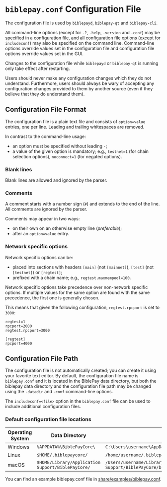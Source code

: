 # `biblepay.conf` Configuration File

The configuration file is used by `biblepayd`, `biblepay-qt` and `biblepay-cli`.

All command-line options (except for `-?`, `-help`, `-version` and `-conf`) may be specified in a configuration file, and all configuration file options (except for `includeconf`) may also be specified on the command line. Command-line options override values set in the configuration file and configuration file options override values set in the GUI.

Changes to the configuration file while `biblepayd` or `biblepay-qt` is running only take effect after restarting.

Users should never make any configuration changes which they do not understand. Furthermore, users should always be wary of accepting any configuration changes provided to them by another source (even if they believe that they do understand them).

## Configuration File Format

The configuration file is a plain text file and consists of `option=value` entries, one per line. Leading and trailing whitespaces are removed.

In contrast to the command-line usage:
- an option must be specified without leading `-`;
- a value of the given option is mandatory; e.g., `testnet=1` (for chain selection options), `noconnect=1` (for negated options).

### Blank lines

Blank lines are allowed and ignored by the parser.

### Comments

A comment starts with a number sign (`#`) and extends to the end of the line. All comments are ignored by the parser.

Comments may appear in two ways:
- on their own on an otherwise empty line (_preferable_);
- after an `option=value` entry.

### Network specific options

Network specific options can be:
- placed into sections with headers `[main]` (not `[mainnet]`), `[test]` (not `[testnet]`) or `[regtest]`;
- prefixed with a chain name; e.g., `regtest.maxmempool=100`.

Network specific options take precedence over non-network specific options.
If multiple values for the same option are found with the same precedence, the
first one is generally chosen.

This means that given the following configuration, `regtest.rpcport` is set to `3000`:

```
regtest=1
rpcport=2000
regtest.rpcport=3000

[regtest]
rpcport=4000
```

## Configuration File Path

The configuration file is not automatically created; you can create it using your favorite text editor. By default, the configuration file name is `biblepay.conf` and it is located in the BiblePay data directory, but both the biblepay data directory and the configuration file path may be changed using the `-datadir` and `-conf` command-line options.

The `includeconf=<file>` option in the `biblepay.conf` file can be used to include additional configuration files.

### Default configuration file locations

Operating System | Data Directory | Example Path
-- | -- | --
Windows | `%APPDATA%\BiblePayCore\` | `C:\Users\username\AppData\Roaming\BiblePayCore\biblepay.conf`
Linux | `$HOME/.biblepaycore/` | `/home/username/.biblepaycore/biblepay.conf`
macOS | `$HOME/Library/Application Support/BiblePayCore/` | `/Users/username/Library/Application Support/BiblePayCore/biblepay.conf`

You can find an example biblepay.conf file in [share/examples/biblepay.conf](../share/examples/biblepay.conf).

